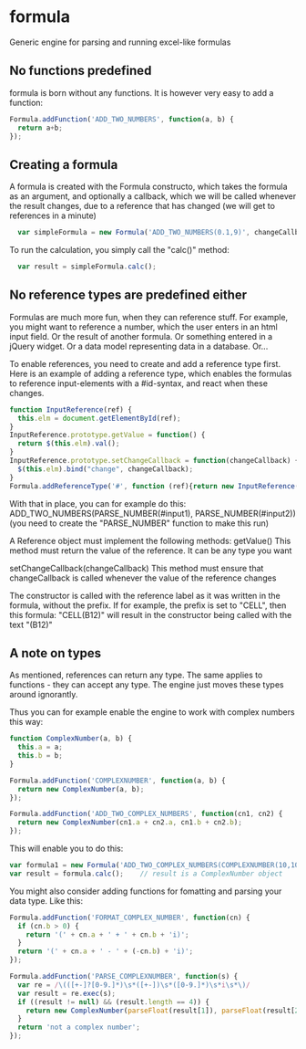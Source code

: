 # formula
Generic engine for parsing and running excel-like formulas

## No functions predefined
formula is born without any functions. It is however very easy to add a function:

```javascript
Formula.addFunction('ADD_TWO_NUMBERS', function(a, b) {
  return a+b;
});
```

## Creating a formula
A formula is created with the Formula constructo, which takes the formula as an argument, and optionally a callback, which we will be called whenever the result changes, due to a reference that has changed (we will get to references in a minute)

```javascript
  var simpleFormula = new Formula('ADD_TWO_NUMBERS(0.1,9)', changeCallback);
```

To run the calculation, you simply call the "calc()" method:

```javascript
  var result = simpleFormula.calc();
```

## No reference types are predefined either
Formulas are much more fun, when they can reference stuff. For example, you might want to reference a number, which the user enters in an html input field. Or the result of another formula. Or something entered in a jQuery widget. Or a data model representing data in a database. Or...

To enable references, you need to create and add a reference type first.
Here is an example of adding a reference type, which enables the formulas to reference input-elements with a #id-syntax, and react when these changes.

```javascript
function InputReference(ref) {
  this.elm = document.getElementById(ref);
}
InputReference.prototype.getValue = function() {
  return $(this.elm).val();
}
InputReference.prototype.setChangeCallback = function(changeCallback) {
  $(this.elm).bind("change", changeCallback);
}
Formula.addReferenceType('#', function (ref){return new InputReference(ref)});
```

With that in place, you can for example do this: ADD_TWO_NUMBERS(PARSE_NUMBER(#input1), PARSE_NUMBER(#input2))
(you need to create the "PARSE_NUMBER" function to make this run)


A Reference object must implement the following methods:
getValue()
This method must return the value of the reference. It can be any type you want

setChangeCallback(changeCallback)
This method must ensure that changeCallback is called whenever the value of the reference changes

The constructor is called with the reference label as it was written in the formula, without the prefix. If for example, the prefix is set to "CELL", then this formula: "CELL(B12)" will result in the constructor being called with the text "(B12)"

## A note on types
As mentioned, references can return any type. The same applies to functions - they can accept any type. The engine just moves these types around ignorantly.

Thus you can for example enable the engine to work with complex numbers this way:

```javascript
function ComplexNumber(a, b) {
  this.a = a;
  this.b = b;
}

Formula.addFunction('COMPLEXNUMBER', function(a, b) {
  return new ComplexNumber(a, b);
});

Formula.addFunction('ADD_TWO_COMPLEX_NUMBERS', function(cn1, cn2) {
  return new ComplexNumber(cn1.a + cn2.a, cn1.b + cn2.b);
});
```

This will enable you to do this:
```javascript
var formula1 = new Formula('ADD_TWO_COMPLEX_NUMBERS(COMPLEXNUMBER(10,10),COMPLEXNUMBER(1,16))');
var result = formula.calc();    // result is a ComplexNumber object
```

You might also consider adding functions for fomatting and parsing your data type. Like this:

```javascript
Formula.addFunction('FORMAT_COMPLEX_NUMBER', function(cn) {
  if (cn.b > 0) {
    return '(' + cn.a + ' + ' + cn.b + 'i)';
  }
  return '(' + cn.a + ' - ' + (-cn.b) + 'i)';
});

Formula.addFunction('PARSE_COMPLEXNUMBER', function(s) {
  var re = /\(([+-]?[0-9.]*)\s*([+-])\s*([0-9.]*)\s*i\s*\)/
  var result = re.exec(s);
  if ((result != null) && (result.length == 4)) {
    return new ComplexNumber(parseFloat(result[1]), parseFloat(result[2]+result[3]));
  }
  return 'not a complex number';
});
```






